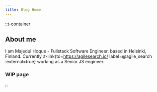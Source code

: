 ```yaml
---
title: Blog Home
---
```


::t-container
  ## About me

  I am Majedul Hoque - Fullstack Software Engineer, based in Helsinki, Finland.
  Currently :t-link{to=https://agilesearch.io/ label=@agile_search :external=true} working as a Senior JS engineer.

  ### WIP page
::
